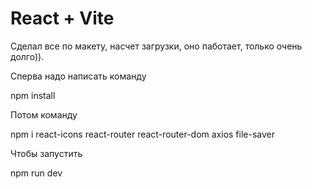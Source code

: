 # React + Vite
Сделал все по макету, насчет загрузки, оно паботает, только очень долго)).

Сперва надо написать команду

npm install

Потом команду

npm i react-icons react-router react-router-dom axios file-saver

Чтобы запустить

npm run dev